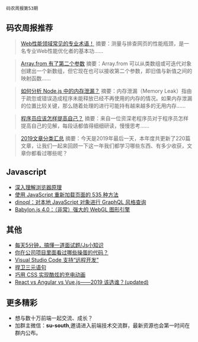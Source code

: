 `码农周报第53期`

码农周报推荐
-------

> [Web性能领域常见的专业术语！](https://mp.weixin.qq.com/s/6ld8Ihz5FLwk-X2-kaRE8Q)
> 摘要：测量与排查网页的性能瓶颈，是一名专业Web性能优化者的基本功……

> [Array.from 有了第二个参数](https://mp.weixin.qq.com/s/6m7pA5Gtq8zUPvJQ43ilFg)
> 摘要：Array.from 可以从类数组或可迭代对象创建出一个新数组，但它现在也可以接收第二个参数，即旧值与新值之间的映射函数……

> [如何分析 Node.js 中的内存泄漏？](https://mp.weixin.qq.com/s/JAu6TInlwWtbs-dHD2jBKg)
> 摘要：内存泄漏（Memory Leak）指由于疏忽或错误造成程序未能释放已经不再使用的内存的情况。如果内存泄漏的位置比较关键，那么随着处理的进行可能持有越来越多的无用内存……

> [程序员应该怎样提高自己？](https://mp.weixin.qq.com/s/mMBI1xuaXAkvvkgVMJnMtQ)
> 摘要：来自一位资深老程序员对于程序员怎样提高自己的见解，每段话都值得细细研读，慢慢思考……

> [2019文章分类汇总](https://mp.weixin.qq.com/s/6m7pA5Gtq8zUPvJQ43ilFg)
> 摘要：今天是2019年最后一天，本年度共更新了220篇文章，让我们一起来回顾一下这一年我们都学习哪些东西、有多少收获，文章你都看过哪些呢？



Javascript
-------
+ [深入理解浏览器原理](https://juejin.im/post/5df65fbdf265da33d83e70b7)
+ [使用 JavaScript 重新加载页面的 535 种方法](https://javascriptweekly.com/link/63639/web)
+ [dinoql：对本地 JavaScript 对象进行 GraphQL 风格查询](https://javascriptweekly.com/link/63638/web)
+ [Babylon.js 4.0：（非常）强大的 WebGL 图形引擎](https://javascriptweekly.com/link/63238/web)

其他
-------
+ [每天5分钟，搞懂一道面试题/Js小知识](https://www.javascriptc.com/interview-tips/)
+ [你在公司项目里面看过哪些操蛋的代码？](https://mp.weixin.qq.com/s/UeCRhVn9wO0DIk7Nv2C7Vw)
+ [Visual Studio Code 支持“远程开发”](https://javascriptweekly.com/link/63241/web)
+ [捍卫三元语句](https://javascriptweekly.com/link/63250/web)
+ [巧用 CSS 实现酷炫的充电动画 ](https://www.javascriptc.com/3184.html)
+ [React vs Angular vs Vue.js——2019 该选谁？(updated)](https://www.javascriptc.com/2990.html)


更多精彩
-------
+ 想与数十万前端一起交流、成长？
+ 加群主微信：**su-south**,邀请进入前端技术交流群，最新资源也会第一时间在群内公布。



